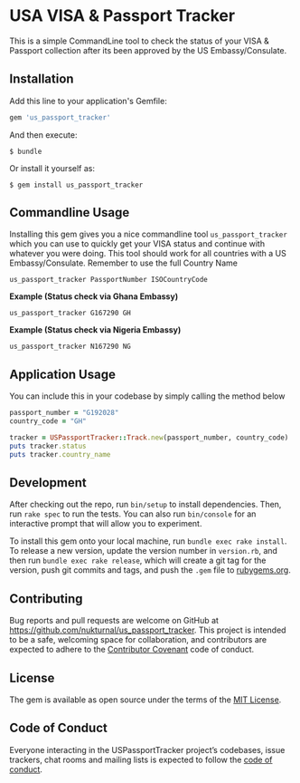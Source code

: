 # USA VISA & Passport Tracker

This is a simple CommandLine tool to check the status of your VISA & Passport collection after its been approved by the US Embassy/Consulate.


## Installation

Add this line to your application's Gemfile:

```ruby
gem 'us_passport_tracker'
```

And then execute:

    $ bundle

Or install it yourself as:

    $ gem install us_passport_tracker

## Commandline Usage

Installing this gem gives you a nice commandline tool `us_passport_tracker` which you can use to quickly get your VISA status and continue with whatever you were doing.
This tool should work for all countries with a US Embassy/Consulate. Remember to use the full Country Name

```
us_passport_tracker PassportNumber ISOCountryCode
```

**Example (Status check via Ghana Embassy)**
```
us_passport_tracker G167290 GH
```

**Example (Status check via Nigeria Embassy)**

```
us_passport_tracker N167290 NG
```

## Application Usage

You can include this in your codebase by simply calling the method below

```ruby
passport_number = "G192028"
country_code = "GH"

tracker = USPassportTracker::Track.new(passport_number, country_code)
puts tracker.status
puts tracker.country_name

```

## Development

After checking out the repo, run `bin/setup` to install dependencies. Then, run `rake spec` to run the tests. You can also run `bin/console` for an interactive prompt that will allow you to experiment.

To install this gem onto your local machine, run `bundle exec rake install`. To release a new version, update the version number in `version.rb`, and then run `bundle exec rake release`, which will create a git tag for the version, push git commits and tags, and push the `.gem` file to [rubygems.org](https://rubygems.org).

## Contributing

Bug reports and pull requests are welcome on GitHub at https://github.com/nukturnal/us_passport_tracker. This project is intended to be a safe, welcoming space for collaboration, and contributors are expected to adhere to the [Contributor Covenant](http://contributor-covenant.org) code of conduct.

## License

The gem is available as open source under the terms of the [MIT License](https://opensource.org/licenses/MIT).

## Code of Conduct

Everyone interacting in the USPassportTracker project’s codebases, issue trackers, chat rooms and mailing lists is expected to follow the [code of conduct](https://github.com/[USERNAME]/us_passport_tracker/blob/master/CODE_OF_CONDUCT.md).
